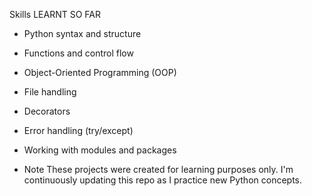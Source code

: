 Skills LEARNT SO FAR 

- Python syntax and structure
- Functions and control flow
- Object-Oriented Programming (OOP)
- File handling
- Decorators
- Error handling (try/except)
- Working with modules and packages

- Note
These projects were created for learning purposes only. I'm continuously updating this repo as I practice new Python concepts.

